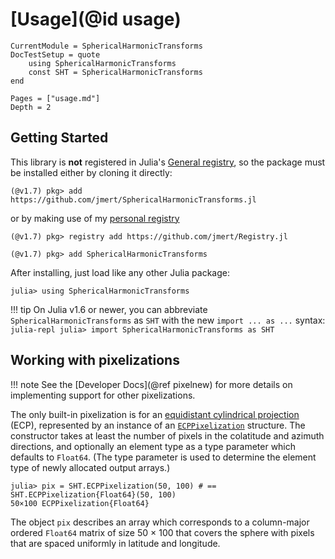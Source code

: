 # [Usage](@id usage)
```@meta
CurrentModule = SphericalHarmonicTransforms
DocTestSetup = quote
    using SphericalHarmonicTransforms
    const SHT = SphericalHarmonicTransforms
end
```

```@contents
Pages = ["usage.md"]
Depth = 2
```

## Getting Started

This library is **not** registered in Julia's
[General registry](https://github.com/JuliaRegistries/General), so the package must be
installed either by cloning it directly:
```julia-repl
(@v1.7) pkg> add https://github.com/jmert/SphericalHarmonicTransforms.jl
```
or by making use of my [personal registry](https://github.com/jmert/Registry.jl)
```julia-repl
(@v1.7) pkg> registry add https://github.com/jmert/Registry.jl

(@v1.7) pkg> add SphericalHarmonicTransforms
```
After installing, just load like any other Julia package:
```jldoctest Usage
julia> using SphericalHarmonicTransforms
```

!!! tip
    On Julia v1.6 or newer, you can abbreviate `SphericalHarmonicTransforms` as `SHT` with
    the new `import ... as ...` syntax:
    ```julia-repl
    julia> import SphericalHarmonicTransforms as SHT
    ```

## Working with pixelizations

!!! note
    See the [Developer Docs](@ref pixelnew) for more details on implementing support for
    other pixelizations.

The only built-in pixelization is for an
[equidistant cylindrical projection](https://en.wikipedia.org/wiki/Equirectangular_projection)
(ECP), represented by an instance of an [`ECPPixelization`](@ref) structure.
The constructor takes at least the number of pixels in the colatitude and azimuth
directions, and optionally an element type as a type parameter which defaults to
`Float64`.
(The type parameter is used to determine the element type of newly allocated output arrays.)

```jldoctest Usage
julia> pix = SHT.ECPPixelization(50, 100) # == SHT.ECPPixelization{Float64}(50, 100)
50×100 ECPPixelization{Float64}
```

The object `pix` describes an array which corresponds to a column-major ordered `Float64`
matrix of size 50 × 100 that covers the sphere with pixels that are spaced uniformly in
latitude and longitude.
